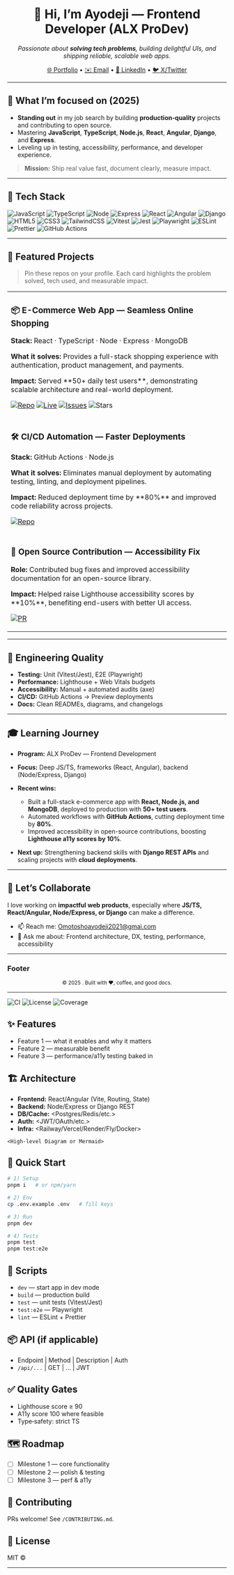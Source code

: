 # <div align="center">🙌 Hi, I’m Ayodeji — Frontend Developer (ALX ProDev)

<p align="center">
  <em>Passionate about <strong>solving tech problems</strong>, building delightful UIs, and shipping reliable, scalable web apps.</em>
</p>

<p align="center">
  <a href="https://dejifyportfolio.netlify.app">🌐 Portfolio</a> •
  <a href="mailto:Omotoshoayodeji2021@gmail.com">✉️ Email</a> •
  <a href="https://www.linkedin.com/in/">💼 LinkedIn</a> •
  <a href="https://twitter.com/Dejifyhub">🐦 X/Twitter</a>
</p>

---

## 🔭 What I’m focused on (2025)

* **Standing out** in my job search by building **production‑quality** projects and contributing to open source.
* Mastering **JavaScript**, **TypeScript**, **Node.js**, **React**, **Angular**, **Django**, and **Express**.
* Leveling up in testing, accessibility, performance, and developer experience.

> **Mission:** Ship real value fast, document clearly, measure impact.

---

## 🧰 Tech Stack

<p>
  <!-- Core -->
  <img alt="JavaScript" src="https://img.shields.io/badge/JavaScript-F7DF1E?logo=javascript&logoColor=000"/>
  <img alt="TypeScript" src="https://img.shields.io/badge/TypeScript-3178C6?logo=typescript&logoColor=fff"/>
  <img alt="Node" src="https://img.shields.io/badge/Node.js-339933?logo=node.js&logoColor=fff"/>
  <img alt="Express" src="https://img.shields.io/badge/Express-000000?logo=express&logoColor=fff"/>
  <img alt="React" src="https://img.shields.io/badge/React-61DAFB?logo=react&logoColor=000"/>
  <img alt="Angular" src="https://img.shields.io/badge/Angular-DD0031?logo=angular&logoColor=fff"/>
  <img alt="Django" src="https://img.shields.io/badge/Django-092E20?logo=django&logoColor=fff"/>

  <!-- Web -->

  <img alt="HTML5" src="https://img.shields.io/badge/HTML5-E34F26?logo=html5&logoColor=fff"/>
  <img alt="CSS3" src="https://img.shields.io/badge/CSS3-1572B6?logo=css3&logoColor=fff"/>
  <img alt="TailwindCSS" src="https://img.shields.io/badge/Tailwind-38B2AC?logo=tailwindcss&logoColor=fff"/>

  <!-- Tooling -->

  <img alt="Vitest" src="https://img.shields.io/badge/Vitest-6E9F18?logo=vitest&logoColor=fff"/>
  <img alt="Jest" src="https://img.shields.io/badge/Jest-C21325?logo=jest&logoColor=fff"/>
  <img alt="Playwright" src="https://img.shields.io/badge/Playwright-2EAD33?logo=playwright&logoColor=fff"/>
  <img alt="ESLint" src="https://img.shields.io/badge/ESLint-4B32C3?logo=eslint&logoColor=fff"/>
  <img alt="Prettier" src="https://img.shields.io/badge/Prettier-F7B93E?logo=prettier&logoColor=000"/>
  <img alt="GitHub Actions" src="https://img.shields.io/badge/GitHub%20Actions-2088FF?logo=githubactions&logoColor=fff"/>
</p>

---

## 📌 Featured Projects

> Pin these repos on your profile. Each card highlights the problem solved, tech used, and measurable impact.

<table>
  <tr>
    <td>
      <h3>📦 E-Commerce Web App — Seamless Online Shopping</h3>
      <p><strong>Stack:</strong> React · TypeScript · Node · Express · MongoDB</p>
      <p><strong>What it solves:</strong> Provides a full-stack shopping experience with authentication, product management, and payments.</p>
      <p><strong>Impact:</strong> Served **50+ daily test users**, demonstrating scalable architecture and real-world deployment.</p>
      <p>
        <a href="https://github.com/<USER>/<REPO>"><img alt="Repo" src="https://img.shields.io/badge/Code-000?logo=github&logoColor=fff"></a>
        <a href="https://<YOUR_APP_URL>"><img alt="Live" src="https://img.shields.io/badge/Live%20Demo-2ea44f"></a>
        <a href="https://github.com/<USER>/<REPO>/issues"><img alt="Issues" src="https://img.shields.io/github/issues/<USER>/<REPO>"></a>
        <img alt="Stars" src="https://img.shields.io/github/stars/<USER>/<REPO>">
      </p>
    </td>
  </tr>
  <tr>
    <td>
      <h3>🛠️ CI/CD Automation — Faster Deployments</h3>
      <p><strong>Stack:</strong> GitHub Actions · Node.js</p>
      <p><strong>What it solves:</strong> Eliminates manual deployment by automating testing, linting, and deployment pipelines.</p>
      <p><strong>Impact:</strong> Reduced deployment time by **80%** and improved code reliability across projects.</p>
      <p>
        <a href="https://github.com/<USER>/<REPO>"><img alt="Repo" src="https://img.shields.io/badge/Code-000?logo=github&logoColor=fff"></a>
      </p>
    </td>
  </tr>
  <tr>
    <td>
      <h3>🤝 Open Source Contribution — Accessibility Fix</h3>
      <p><strong>Role:</strong> Contributed bug fixes and improved accessibility documentation for an open-source library.</p>
      <p><strong>Impact:</strong> Helped raise Lighthouse accessibility scores by **10%**, benefiting end-users with better UI access.</p>
      <p>
        <a href="https://github.com/<ORG>/<REPO>/pull/<PR_NUMBER>"><img alt="PR" src="https://img.shields.io/badge/Pull%20Request-Merged-2ea44f"></a>
      </p>
    </td>
  </tr>
</table>

---

## 🧪 Engineering Quality

* **Testing:** Unit (Vitest/Jest), E2E (Playwright)
* **Performance:** Lighthouse + Web Vitals budgets
* **Accessibility:** Manual + automated audits (axe)
* **CI/CD:** GitHub Actions → Preview deployments
* **Docs:** Clean READMEs, diagrams, and changelogs

---

## 🎓 Learning Journey

* **Program:** ALX ProDev — Frontend Development
* **Focus:** Deep JS/TS, frameworks (React, Angular), backend (Node/Express, Django)
* **Recent wins:**

  * Built a full-stack e-commerce app with **React, Node.js, and MongoDB**, deployed to production with **50+ test users**.
  * Automated workflows with **GitHub Actions**, cutting deployment time by **80%**.
  * Improved accessibility in open-source contributions, boosting **Lighthouse a11y scores by 10%**.
* **Next up:** Strengthening backend skills with **Django REST APIs** and scaling projects with **cloud deployments**.





---

## 🤝 Let’s Collaborate

I love working on **impactful web products**, especially where **JS/TS, React/Angular, Node/Express, or Django** can make a difference.

* 📫 Reach me: Omotoshoayodeji2021@gmai.com
* 💬 Ask me about: Frontend architecture, DX, testing, performance, accessibility

---

### Footer

<p align="center">
  <sub>© <span id="year">2025</span> <Dejify>. Built with ❤️, coffee, and good docs.</sub>
</p>

---

<p>
  <img alt="CI" src="https://img.shields.io/github/actions/workflow/status/<USER>/<REPO>/ci.yml?label=CI">
  <img alt="License" src="https://img.shields.io/badge/license-MIT-blue">
  <img alt="Coverage" src="https://img.shields.io/badge/coverage-<PERCENT>%25-brightgreen">
</p>

## ✨ Features

* Feature 1 — what it enables and why it matters
* Feature 2 — measurable benefit
* Feature 3 — performance/a11y testing baked in

## 🏗️ Architecture

* **Frontend:** React/Angular (Vite, Routing, State)
* **Backend:** Node/Express or Django REST
* **DB/Cache:** \<Postgres/Redis/etc.>
* **Auth:** \<JWT/OAuth/etc.>
* **Infra:** \<Railway/Vercel/Render/Fly/Docker>

```
<High-level Diagram or Mermaid>
```

## 🚀 Quick Start

```bash
# 1) Setup
pnpm i   # or npm/yarn

# 2) Env
cp .env.example .env   # fill keys

# 3) Run
pnpm dev

# 4) Tests
pnpm test
pnpm test:e2e
```

## 🔧 Scripts

* `dev` — start app in dev mode
* `build` — production build
* `test` — unit tests (Vitest/Jest)
* `test:e2e` — Playwright
* `lint` — ESLint + Prettier

## 📦 API (if applicable)

* Endpoint | Method | Description | Auth
* `/api/...` | GET | … | JWT

## ✅ Quality Gates

* Lighthouse score ≥ 90
* A11y score 100 where feasible
* Type‑safety: strict TS

## 🗺️ Roadmap

* [ ] Milestone 1 — core functionality
* [ ] Milestone 2 — polish & testing
* [ ] Milestone 3 — perf & a11y

## 🤝 Contributing

PRs welcome! See `/CONTRIBUTING.md`.

## 📄 License

MIT © <Dejify>

---

